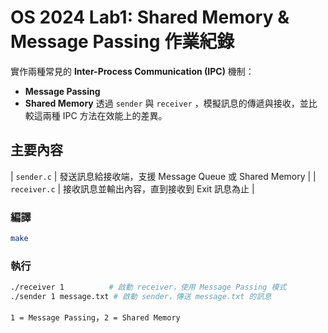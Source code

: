 #  OS 2024 Lab1: Shared Memory & Message Passing 作業紀錄
實作兩種常見的 **Inter-Process Communication (IPC)** 機制：
- **Message Passing**
- **Shared Memory**
透過 `sender` 與 `receiver` ，模擬訊息的傳遞與接收，並比較這兩種 IPC 方法在效能上的差異。

## 主要內容
| `sender.c` | 發送訊息給接收端，支援 Message Queue 或 Shared Memory |
| `receiver.c` | 接收訊息並輸出內容，直到接收到 Exit 訊息為止 |

### 編譯
```bash
make
```

### 執行
```bash
./receiver 1          # 啟動 receiver，使用 Message Passing 模式
./sender 1 message.txt # 啟動 sender，傳送 message.txt 的訊息
```
`1 = Message Passing`，`2 = Shared Memory`

